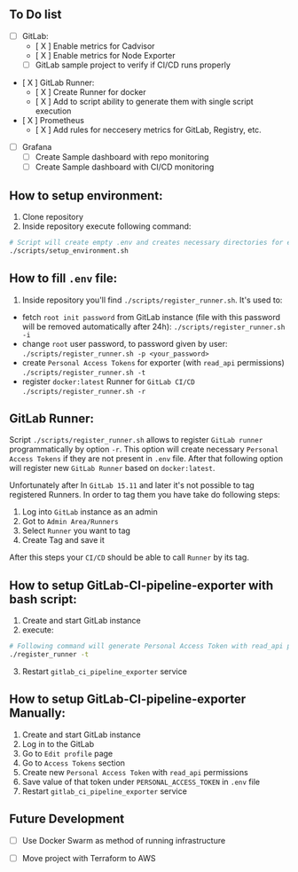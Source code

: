 ## To Do list
- [ ] GitLab:
    - [ X ] Enable metrics for Cadvisor
    - [ X ] Enable metrics for Node Exporter
    - [ ] GitLab sample project to verify if CI/CD runs properly
- [ X ] GitLab Runner:
    - [ X ] Create Runner for docker
    - [ X ] Add to script ability to generate them with single script execution
- [ X ] Prometheus
    - [ X ] Add rules for neccesery metrics for GitLab, Registry, etc.
- [ ] Grafana
    - [ ] Create Sample dashboard with repo monitoring
    - [ ] Create Sample dashboard with CI/CD monitoring

## How to setup environment:
1. Clone repository
2. Inside repository execute following command:
```bash
# Script will create empty .env and creates necessary directories for each available service
./scripts/setup_environment.sh
```

## How to fill `.env` file:
1. Inside repository you'll find `./scripts/register_runner.sh`. It's used to:
- fetch `root init password` from GitLab instance (file with this password will be removed automatically after 24h): `./scripts/register_runner.sh -i`
- change `root` user password, to password given by user: `./scripts/register_runner.sh -p <your_password>`
- create `Personal Access Tokens` for exporter (with `read_api` permissions) `./scripts/register_runner.sh -t`
- register `docker:latest` Runner for `GitLab CI/CD` `./scripts/register_runner.sh -r`

## GitLab Runner:
Script `./scripts/register_runner.sh` allows to register `GitLab runner` programmatically by option `-r`. This option will create necessary `Personal Access Tokens` if they are not present in `.env` file. After that following option will register new `GitLab Runner` based on `docker:latest`. 

Unfortunately after In `GitLab 15.11` and later it's not possible to tag registered Runners. In order to tag them you have take do following steps:

1. Log into `GitLab` instance as an admin
2. Got to `Admin Area/Runners`
3. Select `Runner` you want to tag
4. Create Tag and save it

After this steps your `CI/CD` should be able to call `Runner` by its tag.

## How to setup GitLab-CI-pipeline-exporter with bash script:
1. Create and start GitLab instance
2. execute:
```bash
# Following command will generate Personal Access Token with read_api permission and save key value to .env file
./register_runner -t
```
3. Restart `gitlab_ci_pipeline_exporter` service

## How to setup GitLab-CI-pipeline-exporter Manually:
1. Create and start GitLab instance
2. Log in to the GitLab
3. Go to `Edit profile` page
4. Go to `Access Tokens` section
5. Create new `Personal Access Token` with `read_api` permissions
6. Save value of that token under `PERSONAL_ACCESS_TOKEN` in `.env` file
7. Restart `gitlab_ci_pipeline_exporter` service


## Future Development
- [ ] Use Docker Swarm as method of running infrastructure
- [ ] Move project with Terraform to AWS


